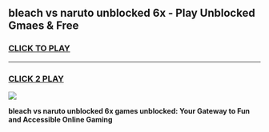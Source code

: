 
## bleach vs naruto unblocked 6x - Play Unblocked Gmaes & Free
<h3>
<a href="https://news.freeplayer.one?title=bleach_vs_naruto_unblocked_6x&ref=16F">CLICK TO PLAY</a></h3>
<hr>

<h3>
<a href="https://news.freeplayer.one?title=bleach_vs_naruto_unblocked_6x&ref=16F">CLICK 2 PLAY</a>
  
</h3>

<a href="https://news.freeplayer.one?title=bleach_vs_naruto_unblocked_6x&ref=16F/"><img src="https://clearcache.store/games.png"></a>


**bleach vs naruto unblocked 6x games unblocked: Your Gateway to Fun and Accessible Online Gaming**
